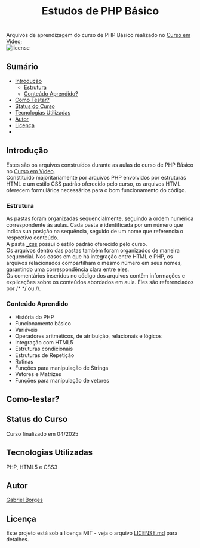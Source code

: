 # <h1 align="center">Estudos de PHP Básico<h1>
Arquivos de aprendizagem do curso de PHP Básico realizado no [Curso em Vídeo](https://www.cursoemvideo.com/curso/php-basico/);  
![license](https://img.shields.io/badge/license-MIT-green)  

## Sumário  
* [Introdução](#Introdução)
  * [Estrutura](#Estrutura)   
  * [Conteúdo Aprendido?](#Conteúdo-Aprendido) 
* [Como Testar?](#Como-testar?) 
* [Status do Curso](#Status-do-Curso)
* [Tecnologias Utilizadas](#Tecnologias-Utilizadas)
* [Autor](#Autor)
* [Licença](#Licença)
* 
## Introdução  
Estes são os arquivos construídos durante as aulas do curso de PHP Básico no [Curso em Vídeo](https://www.cursoemvideo.com/curso/php-basico/).  
Constituido majoritariamente por arquivos PHP envolvidos por estruturas HTML e um estilo CSS padrão oferecido pelo curso, os arquivos HTML oferecem formulários necessários para o bom funcionamento do código.

### Estrutura  
As pastas foram organizadas sequencialmente, seguindo a ordem numérica correspondente às aulas. Cada pasta é identificada por um número que indica sua posição na sequência, seguido de um nome que referencia o respectivo conteúdo.  
A pasta [_css](https://github.com/gbr-developer/curso_php/tree/main/_css) possui o estilo padrão oferecido pelo curso.  
Os arquivos dentro das pastas também foram organizados de maneira sequencial. Nos casos em que há integração entre HTML e PHP, os arquivos relacionados compartilham o mesmo número em seus nomes, garantindo uma correspondência clara entre eles.  
Os comentários inseridos no código dos arquivos contêm informações e explicações sobre os conteúdos abordados em aula. Eles são referenciados por /* */ ou //.

### Conteúdo Aprendido  
* História do PHP
* Funcionamento básico
* Variáveis
* Operadores aritméticos, de atribuição, relacionais e lógicos
* Integração com HTML5
* Estruturas condicionais
* Estruturas de Repetição
* Rotinas
* Funções para manipulação de Strings
* Vetores e Matrizes
* Funções para manipulação de vetores
   
## Como-testar?  

## Status do Curso  
Curso finalizado em 04/2025

## Tecnologias Utilizadas  
PHP, HTML5 e CSS3  

## Autor  
[Gabriel Borges](https://github.com/gbr-developer)  

## Licença  
Este projeto está sob a licença MIT - veja o arquivo [LICENSE.md](https://github.com/gbr-developer/curso_php/blob/main/LICENSE) para detalhes.  
